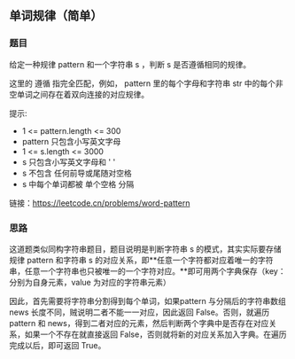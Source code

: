 ## 单词规律（简单）

### 题目

给定一种规律 pattern 和一个字符串 s ，判断 s 是否遵循相同的规律。

这里的 遵循 指完全匹配，例如， pattern 里的每个字母和字符串 str 中的每个非空单词之间存在着双向连接的对应规律。

提示:

* 1 <= pattern.length <= 300
* pattern 只包含小写英文字母
* 1 <= s.length <= 3000
* s 只包含小写英文字母和 ' '
* s 不包含 任何前导或尾随对空格
* s 中每个单词都被 单个空格 分隔

链接：https://leetcode.cn/problems/word-pattern

### 思路

这道题类似同构字符串题目，题目说明是判断字符串 s 的模式，其实实际要存储规律 pattern 和字符串 s 的对应关系，即**任意一个字符都对应着唯一的字符串，任意一个字符串也只被唯一的一个字符对应。**即可用两个字典保存（key：分别为自身元素，value 为对应的字符串元素）

因此，首先需要将字符串分割得到每个单词，如果pattern 与分隔后的字符串数组 news 长度不同，贼说明二者不能一一对应，因此返回 False。否则，就遍历pattern 和 news，得到二者对应的元素，然后判断两个字典中是否存在对应关系，如果一个不存在就直接返回 False，否则就将新的对应关系加入字典。在遍历完成以后，即可返回 True。









